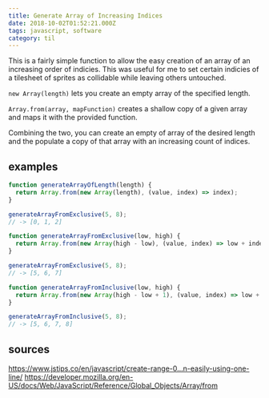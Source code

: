 ```yaml
---
title: Generate Array of Increasing Indices
date: 2018-10-02T01:52:21.000Z
tags: javascript, software
category: til
---
```


This is a fairly simple function to allow the easy creation of an array of an increasing order of indicies. This was useful for me to set certain indicies of a tilesheet of sprites as collidable while leaving others untouched.

`new Array(length)` lets you create an empty array of the specified length.

`Array.from(array, mapFunction)` creates a shallow copy of a given array and maps it with the provided function.

Combining the two, you can create an empty of array of the desired length and the populate a copy of that array with an increasing count of indices.

## examples

```javascript
function generateArrayOfLength(length) {
  return Array.from(new Array(length), (value, index) => index);
}

generateArrayFromExclusive(5, 8);
// -> [0, 1, 2]
```

```javascript
function generateArrayFromExclusive(low, high) {
  return Array.from(new Array(high - low), (value, index) => low + index);
}

generateArrayFromExclusive(5, 8);
// -> [5, 6, 7]
```

```javascript
function generateArrayFromInclusive(low, high) {
  return Array.from(new Array(high - low + 1), (value, index) => low + index);
}

generateArrayFromInclusive(5, 8);
// -> [5, 6, 7, 8]
```

## sources

https://www.jstips.co/en/javascript/create-range-0...n-easily-using-one-line/
https://developer.mozilla.org/en-US/docs/Web/JavaScript/Reference/Global_Objects/Array/from
